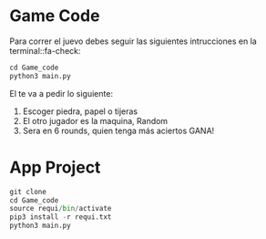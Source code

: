 # Game Code

Para correr el juevo debes seguir las siguientes intrucciones en la terminal::fa-check:


```python
cd Game_code
python3 main.py
```


El te va a pedir lo siguiente:

1) Escoger piedra, papel o tijeras
2) El otro jugador es la maquina, Random
3) Sera en 6 rounds, quien tenga más aciertos GANA!

# App Project

```python
git clone
cd Game_code
source requi/bin/activate
pip3 install -r requi.txt
python3 main.py
```
